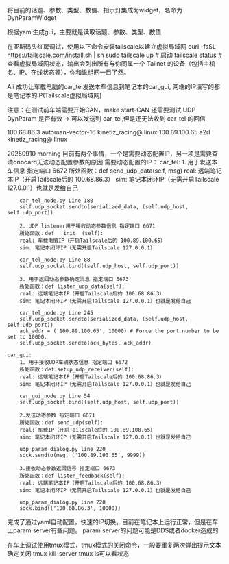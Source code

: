 将目前的话题、参数、类型、数值、指示灯集成为widget，名命为DynParamWidget

根据yaml生成gui，主要就是读取话题、参数、类型、数值

在亚斯码头红房调试，使用以下命令安装tailscale以建立虚拟局域网
curl -fsSL https://tailscale.com/install.sh | sh
sudo tailscale up # 启动
tailscale status # 查看虚拟局域网状态，输出会列出所有与你同属一个 Tailnet 的设备（包括主机名、IP、在线状态等），你和谁组网一目了然。

<!-- Tailscale 的虚拟局域网是基于你的 Tailscale 账户（如 Google、GitHub、Microsoft 登录）自动建立的。 -->

Ali 成功让车载电脑的car_tel发送本车信息到笔记本的car_gui, 两端的IP填写的都是笔记本的IP(Tailscale虚拟局域网)

注意：在测试前车端需要开始CAN，make start-CAN
还需要测试 UDP DynParam 是否有效 -> 可以发送到 car_tel,但是还无法收到 car_tel 的回信

100.68.86.3     automan-vector-16    kinetiz_racing@ linux 
100.89.100.65   a2rl                 kinetiz_racing@ linux 

20250910 morning
目前有两个事情，一个是需要动态配置IP，另一项是需要查清onboard无法动态配置参数的原因
需要动态配置的IP：
    car_tel:
        1. 用于发送本车信息 指定端口 6672
        所处函数：def send_udp_data(self, msg)
        real: 远端笔记本IP（开启Tailscale后的 100.68.86.3）
        sim: 笔记本闭环IP（无需开启Tailscale 127.0.0.1）也就是发给自己

        car_tel_node.py Line 180 
        self.udp_socket.sendto(serialized_data, (self.udp_host, self.udp_port))

        2. UDP listener用于接收动态参数信息 指定端口 6671
        所处函数：def __init__(self):
        real: 车载电脑IP（开启Tailscale后的 100.89.100.65）
        sim: 笔记本闭环IP（无需开启Tailscale 127.0.0.1）

        car_tel_node.py Line 88 
        self.udp_socket.bind((self.udp_host, self.udp_port))

        3. 用于返回动态参数确定消息 指定端口 6673
        所处函数：def listen_udp_data(self):
        real: 远端笔记本IP（开启Tailscale后的 100.68.86.3）
        sim: 笔记本闭环IP（无需开启Tailscale 127.0.0.1）也就是发给自己

        car_tel_node.py Line 245 
        self.udp_socket.sendto(serialized_data, (self.udp_host, self.udp_port))
        ack_addr = ('100.89.100.65', 10000) # Force the port number to be set to 10000.
        self.udp_socket.sendto(ack_bytes, ack_addr) 
    
    car_gui:
        1. 用于接收UDP车辆状态信息 指定端口 6672
        所处函数：def setup_udp_receiver(self):
        real: 远端笔记本IP（开启Tailscale后的 100.68.86.3）
        sim: 笔记本闭环IP（无需开启Tailscale 127.0.0.1）也就是发给自己

        car_gui_node.py Line 54 
        self.udp_socket.bind((self.udp_host, self.udp_port))

        2.发送动态参数 指定端口 6671
        所处函数：def send_udp(self):
        real: 车载IP（开启Tailscale后的 100.89.100.65）
        sim: 笔记本闭环IP（无需开启Tailscale 127.0.0.1）也就是发给自己

        udp_param_dialog.py line 220
        sock.sendto(msg, ('100.89.100.65', 9999))

        3.接收动态参数返回信号 指定端口 6673
        所处函数：def listen_feedback(self):
        real: 远端笔记本IP（开启Tailscale后的 100.68.86.3）
        sim: 笔记本闭环IP（无需开启Tailscale 127.0.0.1）也就是发给自己

        udp_param_dialog.py line 220
        sock.bind(('100.68.86.3', 10000))

完成了通过yaml自动配置，快速的IP切换。目前在笔记本上运行正常，但是在车上param server有些问题。
param server的问题可能是DDS或者docker造成的

在车上调试使用tmux模式，tmux模式的关闭命令，一般要重复两次弹出提示文本确定关闭
tmux kill-server
tmux ls可以看状态
    